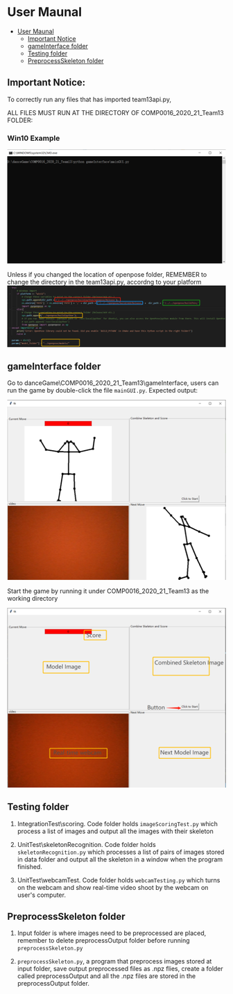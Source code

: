# User Maunal
- [User Maunal](#user-maunal)
  * [Important Notice](#important-notice)
  * [gameInterface folder](#gameinterface-folder)
  * [Testing folder](#testing-folder)
  * [PreprocessSkeleton folder](#preprocessskeleton-folder)
## Important Notice:
To correctly run any files that has imported team13api.py,

ALL FILES MUST RUN AT THE DIRECTORY OF COMP0016_2020_21_Team13 FOLDER:
### Win10 Example
![win10](../imagesForREADME/UserManual/win10Command.png)

Unless if you changed the location of openpose folder, REMEMBER to change the directory in the team13api.py, accordng to your platform
![Important Dir](../imagesForREADME/UserManual/changeDir.png)

## gameInterface folder
Go to danceGame\COMP0016_2020_21_Team13\gameInterface, users can run the game by double-click the file `mainGUI.py`. Expected output:

![Graphical User Interface](../imagesForREADME/gameInterface/startingStage.png)

Start the game by running it under COMP0016_2020_21_Team13 as the working directory

![Game Interface and its Components](../imagesForREADME/gameInterface/guiDetail.png)

## Testing folder

1. IntegrationTest\scoring. Code folder holds `imageScoringTest.py` which process a list of images and output all the images with their skeleton

2. UnitTest\skeletonRecognition. Code folder holds `skeletonRecognition.py` which processes a list of pairs of images stored in data folder and output all the skeleton in a window when the program finished.

3. UnitTest\webcamTest. Code folder holds `webcamTesting.py` which turns on the webcam and show real-time video shoot by the webcam on user's computer.
##  PreprocessSkeleton folder

1. Input folder is where images need to be preprocessed are placed, remember to delete preprocessOutput folder before running `preprocessSkeleton.py`

2. `preprocessSkeleton.py`, a program that preprocess images stored at input folder, save output preprocessed files as .npz flies, create a folder called preprocessOutput and all the .npz files are stored in the preprocessOutput folder.
